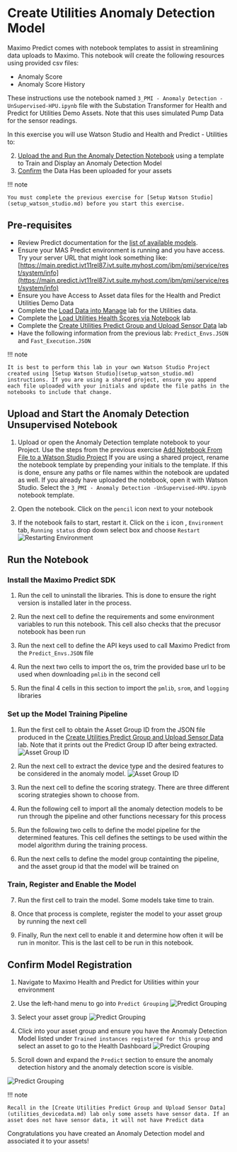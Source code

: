 # Create Utilities Anomaly Detection Model

Maximo Predict comes with notebook templates to assist in streamlining data uploads to Maximo. This notebook will create the following resources using provided csv files:

- Anomaly Score
- Anomaly Score History

These instructions use the notebook named `3_PMI - Anomaly Detection -UnSupervised-HPU.ipynb` file with the Substation Transformer for Health and Predict for Utilities Demo Assets. Note that this uses simulated Pump Data for the sensor readings.

In this exercise you will use Watson Studio and Health and Predict - Utilities to:

2. [Upload the and Run the Anomaly Detection Notebook](#AD_notebook) using a template to Train and Display an Anomaly Detection Model
3. [Confirm](#confirm_upload) the Data Has been uploaded for your assets

!!! note

    You must complete the previous exercise for [Setup Watson Studio](setup_watson_studio.md) before you start this exercise.

## Pre-requisites 

- Review Predict documentation for the [list of available models](https://www.ibm.com/docs/en/mhmpmh-and-p-u/8.5.0?topic=overviews-maximo-predict-850).
- Ensure your MAS Predict environment is running and you have access.  Try your server URL that might look something like: [https://main.predict.ivt11rel87.ivt.suite.myhost.com/ibm/pmi/service/rest/system/info](https://main.predict.ivt11rel87.ivt.suite.myhost.com/ibm/pmi/service/rest/system/info)
- Ensure you have Access to Asset data files for the Health and Predict Utilities Demo Data
- Complete the [Load Data into Manage](asset_data_loader.md) lab for the Utilities data.
- Complete the [Load Utilities Health Scores via Notebook](utilities_score_notebook.md) lab
- Complete the [Create Utilities Predict Group and Upload Sensor Data](utilities_devicedata.md) lab 
- Have the following information from the previous lab: `Predict_Envs.JSON` and `Fast_Execution.JSON`

!!! note

    It is best to perform this lab in your own Watson Studio Project created using [Setup Watson Studio](setup_watson_studio.md) instructions. If you are using a shared project, ensure you append each file uploaded with your initials and update the file paths in the notebooks to include that change.


## Upload and Start the Anomaly Detection Unsupervised Notebook
<a name="AD_notebook"></a>

1. Upload or open the Anomaly Detection template notebook to your Project.  Use the steps from the previous exercise [Add Notebook From File to a Watson Studio Project](setup_watson_studio.md)  If you are using a shared project, rename the notebook template by prepending your initials to the template. If this is done, ensure any paths or file names within the notebook are updated as well. If you already have uploaded the notebook, open it with Watson Studio.
Select the `3_PMI - Anomaly Detection -UnSupervised-HPU.ipynb` notebook template. 

2. Open the notebook.  Click on the `pencil` icon next to your notebook 

3. If the notebook fails to start, restart it.  Click on the `i` icon , `Environment` tab,  `Running status` drop down select box and choose `Restart`
![Restarting Environment](/img/apm_8.7/HPU_dataloader_3.png)

## Run the Notebook
<a name="run_notebooks"></a>


### Install the Maximo Predict SDK

1. Run the cell to uninstall the libraries. This is done to ensure the right version is installed later in the process.

2. Run the next cell to define the requirements and some environment variables to run this notebook. This cell also checks that the precusor notebook has been run

3. Run the next cell to define the API keys used to call Maximo Predict from the `Predict_Envs.JSON` file

4. Run the next two cells to import the os, trim the provided base url to be used when downloading `pmlib` in the second cell

5. Run the final 4 cells in this section to import the `pmlib`, `srom`, and `logging` libraries

### Set up the Model Training Pipeline

1. Run the first cell to obtain the Asset Group ID from the JSON file produced in the [Create Utilities Predict Group and Upload Sensor Data](utilities_devicedata.md) lab. Note that it prints out the Predict Group ID after being extracted.
![Asset Group ID](/img/apm_8.7/HPU_AD_1.png)

2. Run the next cell to extract the device type and the desired features to be considered in the anomaly model.
![Asset Group ID](/img/apm_8.7/HPU_AD_2.png)

3. Run the next cell to define the scoring strategy. There are three different scoring strategies shown to choose from.

4. Run the following cell to import all the anomaly detection models to be run through the pipeline and other functions necessary for this process

5. Run the following two cells to define the model pipeline for the determined features. This cell defines the settings to be used within the model algorithm during the training process.

6. Run the next cells to define the model group containting the pipeline, and the asset group id that the model will be trained on

### Train, Register and Enable the Model

7. Run the first cell to train the model. Some models take time to train.

8. Once that process is complete, register the model to your asset group by running the next cell

9. Finally, Run the next cell to enable it and determine how often it will be run in monitor. This is the last cell to be run in this notebook.

## Confirm Model Registration
<a name="confirm_upload"></a>

1. Navigate to Maximo Health and Predict for Utilities within your environment

2. Use the left-hand menu to go into `Predict Grouping`
   ![Predict Grouping](/img/apm_8.7/hpu_fs11.png) 

3. Select your asset group
![Predict Grouping](/img/apm_8.7/hpu_2fsl_8.png)

4. Click into your asset group and ensure you have the Anomaly Detection Model listed under `Trained instances registered for this group` and select an asset to go to the Health Dashboard
![Predict Grouping](/img/apm_8.7/HPU_AD_3.png)

6. Scroll down and expand the `Predict` section to ensure the anomaly detection history and the anomaly detection score is visible.

![Predict Grouping](/img/apm_8.7/HPU_AD_4.png)

!!! note

    Recall in the [Create Utilities Predict Group and Upload Sensor Data](utilities_devicedata.md) lab only some assets have sensor data. If an asset does not have sensor data, it will not have Predict data


Congratulations you have created an Anomaly Detection model and associated it to your assets!

